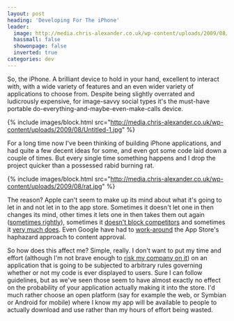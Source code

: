 ```yaml
---
layout: post
heading: 'Developing For The iPhone'
leader:
  image: http://media.chris-alexander.co.uk/wp-content/uploads/2009/08/Untitled-1.jpg
  hassmall: false
  showonpage: false
  inverted: true
categories: dev
---
```


So, the iPhone. A brilliant device to hold in your hand, excellent to interact with, with a wide variety of features and an even wider variety of applications to choose from. Despite being slightly overrated and ludicrously expensive, for image-savvy social types it's the must-have portable do-everything-and-maybe-even-make-calls device.

{% include images/block.html src="http://media.chris-alexander.co.uk/wp-content/uploads/2009/08/Untitled-1.jpg" %}

For a long time now I've been thinking of building iPhone applications, and had quite a few decent ideas for some, and even got some code laid down a couple of times. But every single time something happens and I drop the project quicker than a possessed rabid burning rat.

{% include images/block.html src="http://media.chris-alexander.co.uk/wp-content/uploads/2009/08/rat.jpg" %}

The reason? Apple can't seem to make up its mind about what it's going to let in and not let in to the app store. Sometimes it doesn't let one in then changes its mind, other times it lets one in then takes them out again ([sometimes rightly](http://tech.yahoo.com/news/pcworld/20090807/tc_pcworld/sexoffenderlocatorapppulled)), sometimes it [doesn't block competitors](http://www.techcrunch.com/2009/08/08/app-store-thaw-apple-accepts-a-gmail-push-application/) and sometimes it [very much does](http://www.techcrunch.com/2009/07/27/apple-is-growing-rotten-to-the-core-and-its-likely-atts-fault/). Even Google have had to [work-around](http://www.pcworld.com/article/169898/google_voice_can_sneak_onto_iphone.html) the App Store's haphazard approach to content approval.

So how does this affect me? Simple, really. I don't want to put my time and effort (although I'm not brave enough to [risk my company on it](http://www.techcrunch.com/2009/08/05/spotify-and-the-great-leaps-of-faith/)) on an application that is going to be subjected to arbitrary rules governing whether or not my code is ever displayed to users. Sure I can follow guidelines, but as we've seen those seem to have almost exactly no effect on the probability of your application actually making it into the store. I'd much rather choose an open platform (say for example the web, or Symbian or Android for mobile) where I know my app will be available to people to actually download and use rather than my hours of effort being wasted.
